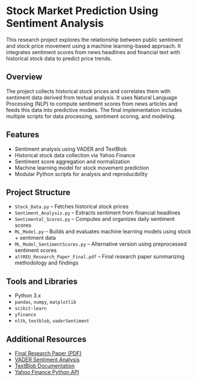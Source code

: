 # Stock Market Prediction Using Sentiment Analysis

This research project explores the relationship between public sentiment and stock price movement using a machine learning-based approach. It integrates sentiment scores from news headlines and financial text with historical stock data to predict price trends.

## Overview

The project collects historical stock prices and correlates them with sentiment data derived from textual analysis. It uses Natural Language Processing (NLP) to compute sentiment scores from news articles and feeds this data into predictive models. The final implementation includes multiple scripts for data processing, sentiment scoring, and modeling.

## Features

- Sentiment analysis using VADER and TextBlob
- Historical stock data collection via Yahoo Finance
- Sentiment score aggregation and normalization
- Machine learning model for stock movement prediction
- Modular Python scripts for analysis and reproducibility

## Project Structure

- `Stock_Data.py` – Fetches historical stock prices  
- `Sentiment_Analysis.py` – Extracts sentiment from financial headlines  
- `Sentimental_Scores.py` – Computes and organizes daily sentiment scores  
- `ML_Model.py` – Builds and evaluates machine learning models using stock + sentiment data  
- `ML_Model_SentimentScores.py` – Alternative version using preprocessed sentiment scores  
- `altREU_Research_Paper_Final.pdf` – Final research paper summarizing methodology and findings

## Tools and Libraries

- Python 3.x  
- `pandas`, `numpy`, `matplotlib`  
- `scikit-learn`  
- `yfinance`  
- `nltk`, `textblob`, `vaderSentiment`

## Additional Resources

- [Final Research Paper (PDF)](./altREU_Research_Paper_Final.pdf)
- [VADER Sentiment Analysis](https://github.com/cjhutto/vaderSentiment)
- [TextBlob Documentation](https://textblob.readthedocs.io/en/dev/)
- [Yahoo Finance Python API](https://pypi.org/project/yfinance/)
